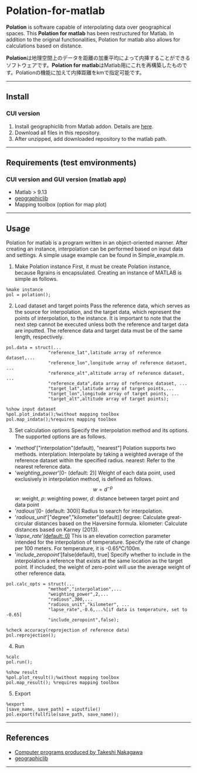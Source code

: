 # Polation-for-matlab
**Polation** is software capable of interpolating data over geographical spaces. This **Polation for matlab** has been restructured for Matlab. In addition to the original functionalities, Polation for matlab also allows for calculations based on distance.

**Polation**は地理空間上のデータを距離の加重平均によって内挿することができるソフトウェアです。**Polation for matlab**はMatlab用にこれを再構築したものです。Polationの機能に加えて内挿距離をkmで指定可能です。

---
## Install
### CUI version
1. Install geographiclib from Matlab addon. Details are [here](https://github.com/geographiclib/geographiclib-octave).
2. Download all files in this repository.
3. After unzipped, add downloaded repository to the matlab path.

---
## Requirements (test emvironments)
### CUI version and GUI version (matlab app)
- Matlab > 9.13
- [geographiclib](https://github.com/geographiclib/geographiclib-octave)
- Mapping toolbox (option for map plot)

---
## Usage
Polation for matlab is a program written in an object-oriented manner. After creating an instance, interpolation can be performed based on input data and settings. A simple usage example can be found in Simple_example.m.

1. Make Polation instance
First, it must be create Polation instance, because Rgrains is encapsulated. Creating an instance of MATLAB is simple as follows.
```
%make instance
pol = polation();
```

2. Load dataset and target points
Pass the reference data, which serves as the source for interpolation, and the target data, which represent the points of interpolation, to the instance. It is important to note that the next step cannot be executed unless both the reference and target data are inputted. The reference data and target data must be of the same length, respectively.

```
pol.data = struct(...
                "reference_lat",latitude array of reference dataset,...
                "reference_lon",longitude array of reference dataset, ...
                "reference_alt",altitude array of reference dataset, ...
                "reference_data",data array of reference dataset, ...
                "target_lat",latitude array of target points,...
                "target_lon",longitude array of target points, ...
                "target_alt",altitude array of target points);

%show input dataset
%pol.plot_indata();%without mapping toolbox
pol.map_indata();%requires mapping toolbox
```
3. Set calculation options
Specify the interpolation method and its options.
The supported options are as follows.
- '_method_'["interpolation"(default), "nearest"]
  Polation supports two methods.
  interplation: Interpolate by taking a weighted average of the reference dataset within the specified radius.
  nearest: Refer to the nearest reference data.
- '_weighting_power_'[0- (default: 2)]
  Weight of each data point, used exclusively in interpolation method, is defined as follows.
  $$w = d^{-p}$$
  $w$: weight, $p$: weighting power, $d$: distance between target point and data point
- '_radious_'[0- (default: 300)]
  Radius to search for interpolation.
- '_radious_unit_'["degree","kilometer"(default)]
  degree: Calculate great-circular distances based on the Haversine formula.
  kilometer: Calculate distances based on Karney (2013).
- '_lapse_rate_'[(default: 0)](/100m)
  This is an elevation correction parameter intended for the interpolation of temperature. Specify the rate of change per 100 meters. For temperature, it is -0.65°C/100m.
- '_include_zeropoint_'[false(default), true]
  Specify whether to include in the interpolation a reference that exists at the same location as the target point. If included, the weight of zero-point will use the average weight of other reference data.
  
```
pol.calc_opts = struct(...
                "method","interpolation",...
                "weighting_power",2,...
                "radious",300,...
                "radious_unit","kilometer", ...
                "lapse_rate",-0.6,...%[if data is temperature, set to -0.65]
                "include_zeropoint",false);

%check accuracy(reprojection of reference data)
pol.reprojection();
```
4. Run
```
%calc
pol.run();

%show result
%pol.plot_result();%without mapping toolbox
pol.map_result(); %requires mapping toolbox
```
5. Export
```
%export
[save_name, save_path] = uiputfile()
pol.export(fullfile(save_path, save_name));
```

---
## References
- [Computer programs produced by Takeshi Nakagawa](http://polsystems.rits-palaeo.com/)
- [geographiclib](https://github.com/geographiclib/geographiclib-octave)
---
